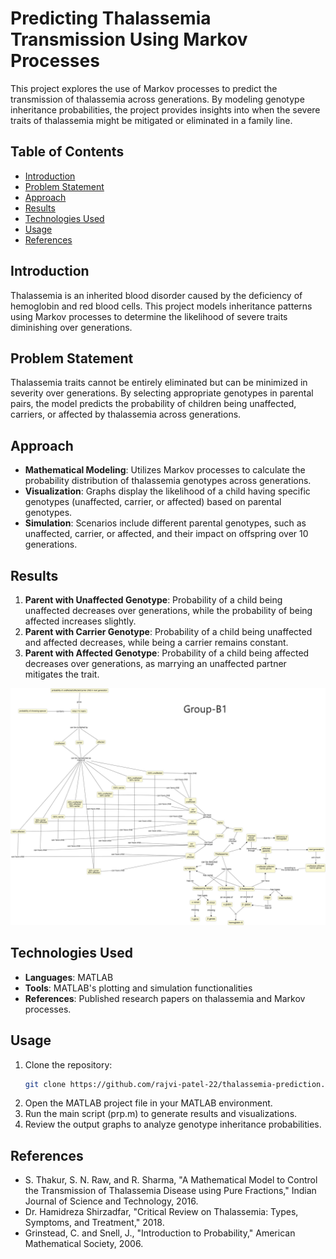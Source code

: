 # Predicting Thalassemia Transmission Using Markov Processes

This project explores the use of Markov processes to predict the transmission of thalassemia across generations. By modeling genotype inheritance probabilities, the project provides insights into when the severe traits of thalassemia might be mitigated or eliminated in a family line.

## Table of Contents
- [Introduction](#introduction)
- [Problem Statement](#problem-statement)
- [Approach](#approach)
- [Results](#results)
- [Technologies Used](#technologies-used)
- [Usage](#usage)
- [References](#references)

## Introduction
Thalassemia is an inherited blood disorder caused by the deficiency of hemoglobin and red blood cells. This project models inheritance patterns using Markov processes to determine the likelihood of severe traits diminishing over generations.

## Problem Statement
Thalassemia traits cannot be entirely eliminated but can be minimized in severity over generations. By selecting appropriate genotypes in parental pairs, the model predicts the probability of children being unaffected, carriers, or affected by thalassemia across generations.

## Approach
- **Mathematical Modeling**: Utilizes Markov processes to calculate the probability distribution of thalassemia genotypes across generations.
- **Visualization**: Graphs display the likelihood of a child having specific genotypes (unaffected, carrier, or affected) based on parental genotypes.
- **Simulation**: Scenarios include different parental genotypes, such as unaffected, carrier, or affected, and their impact on offspring over 10 generations.

## Results
1. **Parent with Unaffected Genotype**: Probability of a child being unaffected decreases over generations, while the probability of being affected increases slightly.
2. **Parent with Carrier Genotype**: Probability of a child being unaffected and affected decreases, while being a carrier remains constant.
3. **Parent with Affected Genotype**: Probability of a child being affected decreases over generations, as marrying an unaffected partner mitigates the trait.
<p align="center">
  <img width="600" alt="Screenshot 2025-01-09 at 6 02 09 PM" src="https://github.com/rajvi-patel-22/Thalassemia-Probability-Project/blob/master/Cmap-2.jpg" />


## Technologies Used
- **Languages**: MATLAB
- **Tools**: MATLAB's plotting and simulation functionalities
- **References**: Published research papers on thalassemia and Markov processes.

## Usage
1. Clone the repository:
   ```bash
   git clone https://github.com/rajvi-patel-22/thalassemia-prediction.git
   ```
2. Open the MATLAB project file in your MATLAB environment.
3. Run the main script (prp.m) to generate results and visualizations.
4. Review the output graphs to analyze genotype inheritance probabilities.

## References
- S. Thakur, S. N. Raw, and R. Sharma, "A Mathematical Model to Control the Transmission of Thalassemia Disease using Pure Fractions," Indian Journal of Science and Technology, 2016.
- Dr. Hamidreza Shirzadfar, "Critical Review on Thalassemia: Types, Symptoms, and Treatment," 2018.
- Grinstead, C. and Snell, J., "Introduction to Probability," American Mathematical Society, 2006.
